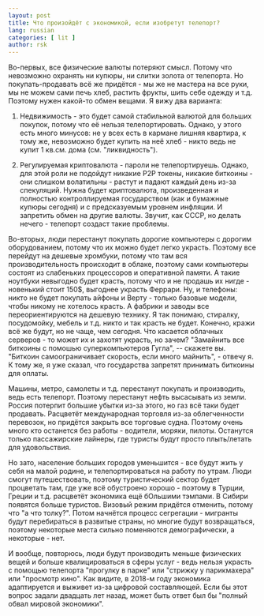 ```yaml
---
layout: post
title: Что произойдёт с экономикой, если изобретут телепорт?
lang: russian
categories: [ lit ]
author: rsk
---
```

Во-первых, все физические валюты потеряют смысл. Потому что невозможно охранять ни купюры, ни слитки золота от телепорта. Но покупать-продавать всё же придётся - мы же не мастера на все руки, мы не можем сами печь хлеб, растить фрукты, шить себе одежду и т.д. Поэтому нужен какой-то обмен вещами. Я вижу два варианта:

1. Недвижимость - это будет самой стабильной валютой для больших покупок, потому что её нельзя телепортировать. Однако, у этого есть много минусов: не у всех есть в кармане лишняя квартира, к тому же, невозможно будет купить на неё хлеб - никто ведь не купит 1 кв.см. дома (см. "ликвидность"). 

2. Регулируемая криптовалюта - пароли не телепортируешь. Однако, для этой роли не подойдут никакие P2P токены, никакие биткоины - они слишком волатильны - растут и падают каждый день из-за спекуляций. Нужна будет криптовалюта, произведенная и полностью контроллируемая государством (как и бумажные купюры сегодня) и с предсказуемым уровнем инфляции. И запретить обмен на другие валюты. Звучит, как СССР, но делать нечего - телепорт создаст такие проблемы.

Во-вторых, люди перестанут покупать дорогие компьютеры с дорогим оборудованием, потому что их можно будет легко украсть. Поэтому все перейдут на дешевые хромбуки, потому что там вся производительность происходит в облаке, поэтому сами компьютеры состоят из слабеньких процессоров и оперативной памяти. А такие ноутбуки невыгодно будет красть, потому что и не продашь их нигде - новенький стоит 150$, выгоднее украсть Феррари. Ну, и телефоны: никто не будет покупать айфоны и Верту - только базовые модели, чтобы никому не хотелось красть. А фабрики и заводы все переориентируются на дешевую технику. Я так понимаю, стиралку, посудомойку, мебель и т.д. никто и так красть не будет. Конечно, кражи всё же будут, но не чаще, чем сегодня. Что касается облачных серверов - то может их и захотят украсть, но зачем? "Замайнить все биткоины с помошью суперкомпьютеров Гугла", -- скажете вы. "Биткоин самоограничивает скорость, если много майнить", - отвечу я. К тому же, я уже сказал, что государства запретят принимать биткоины для оплаты.  

Машины, метро, самолеты и т.д. перестанут покупать и производить, ведь есть телепорт. Поэтому перестанут нефть высасывать из земли. Россия потерпит большие убытки из-за этого, но газ всё таки будет продавать. Расцветёт международная торговля из-за облегченности перевозок, но придётся закрыть все торговые судна. Поэтому очень много кто останется без работы - водители, моряки, пилоты. Останутся только пассажирские лайнеры, где туристы будут просто плыть/летать для удовольствия.  

Но зато, население больших городов уменьшится - все будут жить у себя на малой родине, и телепортироваться на работу по утрам. Люди смогут путешествовать, поэтому туристический сектор будет процветать там, где уже всё обустроено хорошо - поэтому в Турции, Греции и т.д. расцветёт экономика ещё бОльшими тэмпами. В Сибири появятся больше туристов. Визовый режим придётся отменить, потому что "а что толку?". Потом начнётся процесс сегрегации - мигранты будут перебираться в развитые страны, но многие будут возвращаться, поэтому некоторые места сильно поменяются демографически, а некоторые - нет.  

И вообще, повторюсь, люди будут производить меньше физических вещей и больше квалицироваться в сферы услуг - ведь нельзя украсть с помощью телепорта "прогулку в парке" или "стрижку у парикмахера" или "просмотр кино". Как видите, в 2018-м году экономика адаптируется и выживет из-за цифровой составляющей. Если бы этот вопрос задали двадцать лет назад, может быть ответ был бы "полный обвал мировой экономики".  
